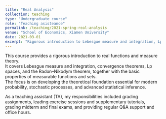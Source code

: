 ```yaml
---
title: "Real Analysis"
collection: teaching
type: "Undergraduate course"
role: "Teaching asisteance"
permalink: /teaching/2021-spring-real-analysis
venue: "School of Economics, Xiamen University"
date: 2021-03-01
excerpt: "Rigorous introduction to Lebesgue measure and integration, Lp spaces, and convergence theorems, with foundations for modern probability and statistical inference."
---
```

This course provides a rigorous introduction to real functions and measure theory.  
It covers Lebesgue measure and integration, convergence theorems, Lp spaces, and the Radon–Nikodym theorem, together with the basic properties of measurable functions and sets.  
The focus is on developing the theoretical foundation essential for modern probability, stochastic processes, and advanced statistical inference.

As a teaching assistant (TA), my responsibilities included grading assignments, leading exercise sessions and supplementary tutorials, grading midterm and final exams, and providing regular Q&A support and office hours.
